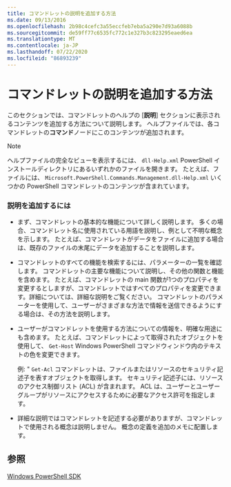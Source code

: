 ```yaml
---
title: コマンドレットの説明を追加する方法
ms.date: 09/13/2016
ms.openlocfilehash: 2b98c4cefc3a55eccfeb7eba5a290e7d93a6088b
ms.sourcegitcommit: de59ff77c6535fc772c1e327b3c823295eaed6ea
ms.translationtype: MT
ms.contentlocale: ja-JP
ms.lasthandoff: 07/22/2020
ms.locfileid: "86893239"
---
```

# <a name="how-to-add-a-cmdlet-description"></a>コマンドレットの説明を追加する方法

このセクションでは、コマンドレットのヘルプの [**説明**] セクションに表示されるコンテンツを追加する方法について説明します。 ヘルプファイルでは、各コマンドレットの**コマンド**ノードにこのコンテンツが追加されます。

> [!NOTE]
> ヘルプファイルの完全なビューを表示するには、 `dll-Help.xml` PowerShell インストールディレクトリにあるいずれかのファイルを開きます。 たとえば、ファイルには、 `Microsoft.PowerShell.Commands.Management.dll-Help.xml` いくつかの PowerShell コマンドレットのコンテンツが含まれています。

### <a name="to-add-a-description"></a>説明を追加するには

- まず、コマンドレットの基本的な機能について詳しく説明します。 多くの場合、コマンドレット名に使用されている用語を説明し、例として不明な概念を示します。 たとえば、コマンドレットがデータをファイルに追加する場合は、既存のファイルの末尾にデータを追加することを説明します。

- コマンドレットのすべての機能を検索するには、パラメーターの一覧を確認します。 コマンドレットの主要な機能について説明し、その他の関数と機能を含めます。 たとえば、コマンドレットの main 関数が1つのプロパティを変更するとしますが、コマンドレットではすべてのプロパティを変更できます。詳細については、詳細な説明をご覧ください。 コマンドレットのパラメーターを使用して、ユーザーがさまざまな方法で情報を送信できるようにする場合は、その方法を説明します。

- ユーザーがコマンドレットを使用する方法についての情報を、明確な用途にも含めます。 たとえば、コマンドレットによって取得されたオブジェクトを使用して、 `Get-Host` Windows PowerShell コマンドウィンドウ内のテキストの色を変更できます。

  例: " `Get-Acl` コマンドレットは、ファイルまたはリソースのセキュリティ記述子を表すオブジェクトを取得します。 セキュリティ記述子には、リソースのアクセス制御リスト (ACL) が含まれます。 ACL は、ユーザーとユーザーグループがリソースにアクセスするために必要なアクセス許可を指定します。

- 詳細な説明ではコマンドレットを記述する必要がありますが、コマンドレットで使用される概念は説明しません。 概念の定義を追加のメモに配置します。

## <a name="see-also"></a>参照

[Windows PowerShell SDK](../windows-powershell-reference.md)
